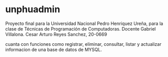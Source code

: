 # unphuadmin
Proyecto final para la Universidad Nacional Pedro Henriquez Ureña, para la clase de Técnicas de Programación de Computadoras. Docente Gabriel Villalona.
Cesar Arturo Reyes Sanchez, 20-0669

cuanta con funciones como registrar, eliminar, consultar, listar y actualizar informacion de una base de datos de MYSQL.
